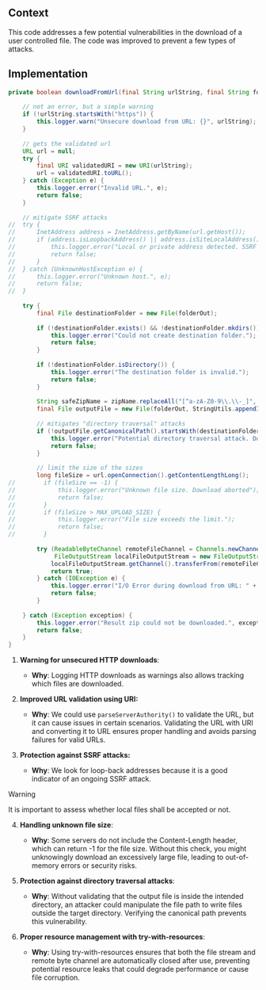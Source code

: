 ## Context

This code addresses a few potential vulnerabilities in the download of a user controlled file. The code was improved to prevent a few types of attacks.
## Implementation

```java
private boolean downloadFromUrl(final String urlString, final String folderOut, final String zipName) {  
  
    // not an error, but a simple warning  
    if (!urlString.startsWith("https")) {  
        this.logger.warn("Unsecure download from URL: {}", urlString);  
    }  
  
    // gets the validated url  
    URL url = null;  
    try {  
        final URI validatedURI = new URI(urlString);  
        url = validatedURI.toURL();  
    } catch (Exception e) {  
        this.logger.error("Invalid URL.", e);  
        return false;  
    }  
    
	// mitigate SSRF attacks
//	try {  
//	    InetAddress address = InetAddress.getByName(url.getHost());  
//	    if (address.isLoopbackAddress() || address.isSiteLocalAddress()) {  
//	        this.logger.error("Local or private address detected. SSRF attack prevented.");  
//	        return false;  
//	    }  
//	} catch (UnknownHostException e) {  
//	    this.logger.error("Unknown host.", e);  
//	    return false;  
//	}
	
    try {  
        final File destinationFolder = new File(folderOut);  
  
        if (!destinationFolder.exists() && !destinationFolder.mkdirs()) {  
            this.logger.error("Could not create destination folder.");  
            return false;  
        }  
  
        if (!destinationFolder.isDirectory()) {  
            this.logger.error("The destination folder is invalid.");  
            return false;  
        }  
  
        String safeZipName = zipName.replaceAll("[^a-zA-Z0-9\\.\\-_]", "_");  
        final File outputFile = new File(folderOut, StringUtils.appendIfMissingIgnoreCase(safeZipName, ".zip"));  
  
        // mitigates "directory traversal" attacks  
        if (!outputFile.getCanonicalPath().startsWith(destinationFolder.getCanonicalPath())) {  
            this.logger.error("Potential directory traversal attack. Download aborted.");  
            return false;  
        }  
  
        // limit the size of the sizes  
        long fileSize = url.openConnection().getContentLengthLong();  
//        if (fileSize == -1) {  
//            this.logger.error("Unknown file size. Download aborted");  
//            return false;  
//        }  
//        if (fileSize > MAX_UPLOAD_SIZE) {  
//            this.logger.error("File size exceeds the limit.");  
//            return false;  
//        }  
  
        try (ReadableByteChannel remoteFileChannel = Channels.newChannel(url.openStream());  
             FileOutputStream localFileOutputStream = new FileOutputStream(outputFile)) {  
            localFileOutputStream.getChannel().transferFrom(remoteFileChannel, 0, Long.MAX_VALUE);  
            return true;  
        } catch (IOException e) {  
            this.logger.error("I/O Error during download from URL: " + urlString, e);  
            return false;  
        }  
  
    } catch (Exception exception) {  
        this.logger.error("Result zip could not be downloaded.", exception);  
        return false;  
    }  
}
```

1. **Warning for unsecured HTTP downloads**:
	- **Why**: Logging HTTP downloads as warnings also allows tracking which files are downloaded.
		
2. **Improved URL validation using URI:**
	* **Why**: We could use `parseServerAuthority()` to validate the URL, but it can cause issues in certain scenarios. Validating the URL with URI and converting it to URL ensures proper handling and avoids parsing failures for valid URLs.
	
3. **Protection against SSRF attacks:**
	* **Why**: We look for loop-back addresses because it is a good indicator of an ongoing SSRF attack.
	
> [!warning]
> It is important to assess whether local files shall be accepted or not.


4. **Handling unknown file size**:
	* **Why**: Some servers do not include the Content-Length header, which can return -1 for the file size. Without this check, you might unknowingly download an excessively large file, leading to out-of-memory errors or security risks.

5. **Protection against directory traversal attacks**:
	* **Why**: Without validating that the output file is inside the intended directory, an attacker could manipulate the file path to write files outside the target directory. Verifying the canonical path prevents this vulnerability.

6. **Proper resource management with try-with-resources**:
	* **Why**: Using try-with-resources ensures that both the file stream and remote byte channel are automatically closed after use, preventing potential resource leaks that could degrade performance or cause file corruption.